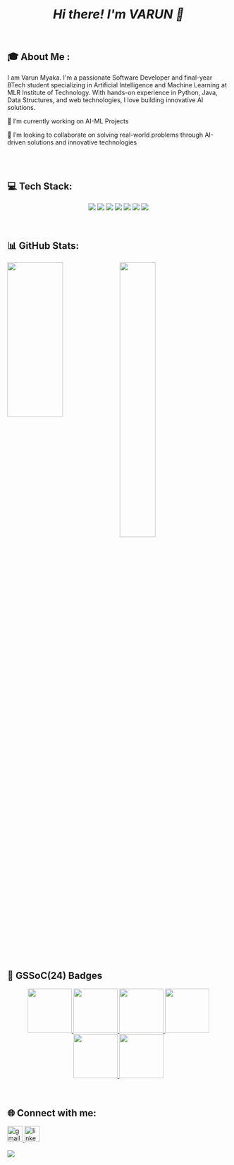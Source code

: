 <h1 align = "center"><i><b> Hi there! I'm VARUN 👋 </b></i></h1>
<br>

<h2>🎓 About Me :</h2>
<p>I am Varun Myaka. I'm a passionate Software Developer and final-year BTech student specializing in Artificial Intelligence and Machine Learning at MLR Institute of Technology. With hands-on experience in Python, Java, Data Structures, and web technologies, I love building innovative AI solutions.</p>

<p>🔭 I’m currently working on AI-ML Projects</p>
<p>👯 I’m looking to collaborate on solving real-world problems through AI-driven solutions and innovative technologies</p>


<br>
<br>


<h2> 💻 Tech Stack: </h2>
<div align="center">
  <img src="https://img.shields.io/badge/java-%23ED8B00.svg?style=for-the-badge&logo=openjdk&logoColor=white" />
  <img src="https://img.shields.io/badge/python-3670A0?style=for-the-badge&logo=python&logoColor=ffdd54" />
  <img src="https://img.shields.io/badge/html5-%23E34F26.svg?style=for-the-badge&logo=html5&logoColor=white" />
  <img src="https://img.shields.io/badge/Matplotlib-%23ffffff.svg?style=for-the-badge&logo=Matplotlib&logoColor=black" />
  <img src="https://img.shields.io/badge/opencv-%23white.svg?style=for-the-badge&logo=opencv&logoColor=white" />
  <img src="https://img.shields.io/badge/numpy-%23013243.svg?style=for-the-badge&logo=numpy&logoColor=white" />
  <img src="https://img.shields.io/badge/pandas-%23150458.svg?style=for-the-badge&logo=pandas&logoColor=white" />
</div>


<br>
<br>


<h2> 📊 GitHub Stats: </h2>
<img src="https://github-readme-streak-stats.herokuapp.com/?user=MVarun5&theme=blue-green&hide_border=true" align="left" height=30% width=50% >
<img src="https://github-readme-stats.vercel.app/api/top-langs/?username=MVarun5&theme=blue-green&show_icons=true&hide_border=false&layout=compact" height=40% width=40% >


<br>
<br>


<h2>🌟 GSSoC(24) Badges </h2>
<div style='display:flex; align-items:center; gap: 10px;' align='center'>
  <a href="https://gssoc.girlscript.tech/leaderboard">
    <img src="https://raw.githubusercontent.com/GSSoC24/Postman-Challenge/main/docs/assets/Postman%20White.png" width="100px" height="100px" />
    <img src="https://raw.githubusercontent.com/GSSoC24/Postman-Challenge/main/docs/assets/1.png" width="100px" height="100px" />
    <img src="https://raw.githubusercontent.com/GSSoC24/Postman-Challenge/main/docs/assets/2.png" width="100px" height="100px" />
    <img src="https://raw.githubusercontent.com/GSSoC24/Postman-Challenge/main/docs/assets/3.png" width="100px" height="100px" />
    <img src="https://raw.githubusercontent.com/GSSoC24/Postman-Challenge/main/docs/assets/4.png" width="100px" height="100px" />
    <img src="https://raw.githubusercontent.com/GSSoC24/Postman-Challenge/main/docs/assets/5.png" width="100px" height="100px" />
  </a>
</div>


<br>
<br>

<h2> 🌐 Connect with me: </h2>
<a href="mailto:varun1290.myaka@gmail.com">
  <img src="https://img.shields.io/static/v1?message=Gmail&logo=gmail&label=&color=D14836&logoColor=white&labelColor=&style=for-the-badge" height="35" alt="gmail logo"  />
</a>
<a href="http://www.linkedin.com/in/varunmyaka">
  <img src="https://img.shields.io/static/v1?message=LinkedIn&logo=linkedin&label=&color=0077B5&logoColor=white&labelColor=&style=for-the-badge" height="35" alt="linkedin logo"  />
</a>


<br>
<br>


<img src="https://visitcount.itsvg.in/api?id=MVarun5&icon=0&color=0" >

